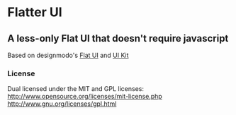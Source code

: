 # Flatter UI
## A less-only Flat UI that doesn't require javascript

Based on designmodo's [Flat UI](http://designmodo.github.com/Flat-UI)
and [UI Kit](http://codepen.io/giacomette)

### License

Dual licensed under the MIT and GPL licenses:  
http://www.opensource.org/licenses/mit-license.php  
http://www.gnu.org/licenses/gpl.html

